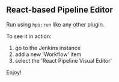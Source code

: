 React-based Pipeline Editor
---------------

Run using `hpi:run` like any other plugin.

To see it in action:

1. go to the Jenkins instance
1. add a new 'Workflow' item
1. select the 'React Pipeline Visual Editor'

Enjoy!